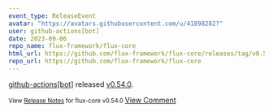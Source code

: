 ```yaml
---
event_type: ReleaseEvent
avatar: "https://avatars.githubusercontent.com/u/41898282?"
user: github-actions[bot]
date: 2023-09-06
repo_name: flux-framework/flux-core
html_url: https://github.com/flux-framework/flux-core/releases/tag/v0.54.0
repo_url: https://github.com/flux-framework/flux-core
---
```


<a href='https://github.com/github-actions[bot]' target='_blank'>github-actions[bot]</a> released <a href='https://github.com/flux-framework/flux-core/releases/tag/v0.54.0' target='_blank'>v0.54.0</a>.

<small>View [Release Notes](https://github.com/flux-framework/flux-core/blob/v0.54.0/NEWS.md) for flux-core v0.54.0
</small><a href='https://github.com/flux-framework/flux-core/releases/tag/v0.54.0' target='_blank'>View Comment</a>